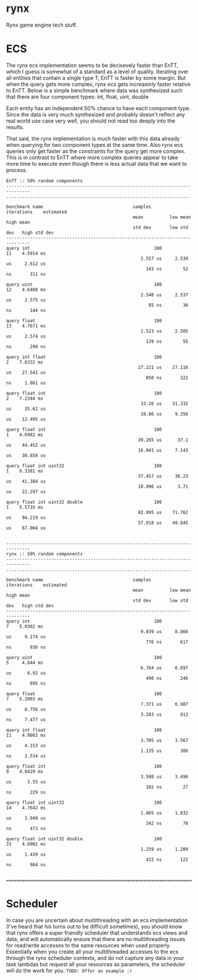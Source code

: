 # rynx
Rynx game engine tech stuff.

# ECS
The rynx ecs implementation seems to be decisevely faster than EnTT, which I guess is somewhat of a standard as a level of quality.
Iterating over all entities that contain a single type T, EnTT is faster by some margin. But when the query gets more complex,
rynx ecs gets increasinly faster relative to EnTT. Below is a simple benchmark where data was synthesized such that there are four component types:
int, float, uint, double

Each entity has an independent 50% chance to have each component type. Since the data is very much synthesized and probably doesn't reflect any real world use case very well, you should not read too deeply into the results.

That said, the rynx implementation is much faster with this data already when querying for two component types at the same time. Also rynx ecs queries only get faster as the constraints for the query get more complex. This is in contrast to EnTT where more complex queries appear to take more time to execute even though there is less actual data that we want to process.

```-------------------------------------------------------------------------------
EnTT :: 50% random components
-------------------------------------------------------------------------------
...............................................................................

benchmark name                                  samples       iterations    estimated
                                                mean          low mean      high mean
                                                std dev       low std dev   high std dev
-------------------------------------------------------------------------------
query int                                               100           11    4.5914 ms
                                                   2.557 us     2.539 us     2.612 us
                                                     143 ns        52 ns       311 ns

query uint                                              100           12    4.6488 ms
                                                   2.548 us     2.537 us     2.575 us
                                                      85 ns        36 ns       144 ns

query float                                             100           13    4.7671 ms
                                                   2.523 us     2.505 us     2.574 us
                                                     139 ns        55 ns       299 ns

query int float                                         100            2    7.6332 ms
                                                  27.221 us    27.116 us    27.541 us
                                                     850 ns       322 ns     1.861 us

query float int                                         100            2    7.2344 ms
                                                   33.26 us    31.332 us     35.61 us
                                                   10.86 us     9.356 us    12.495 us

query float int                                         100            1    4.6982 ms
                                                  39.265 us      37.1 us    44.452 us
                                                  16.041 us     7.143 us    30.858 us

query float int uint32                                  100            1    6.3381 ms
                                                  37.457 us     36.23 us    41.384 us
                                                  10.096 us      3.71 us    22.297 us

query float int uint32 double                           100            1    5.5735 ms
                                                  82.095 us    71.762 us    94.219 us
                                                  57.018 us    49.845 us    67.004 us


-------------------------------------------------------------------------------
rynx :: 50% random components
-------------------------------------------------------------------------------
...............................................................................

benchmark name                                  samples       iterations    estimated
                                                mean          low mean      high mean
                                                std dev       low std dev   high std dev
-------------------------------------------------------------------------------
query int                                               100            7    5.0302 ms
                                                   9.039 us     8.866 us     9.174 us
                                                     776 ns       617 ns       936 ns

query uint                                              100            5     4.844 ms
                                                   6.764 us     6.697 us      6.92 us
                                                     490 ns       246 ns       895 ns

query float                                             100            7    5.2003 ms
                                                   7.371 us     6.987 us     8.756 us
                                                   3.283 us       913 ns     7.477 us

query int float                                         100           11    4.9863 ms
                                                   3.705 us     3.567 us     4.153 us
                                                   1.135 us       386 ns     2.534 us

query float int                                         100            9    4.8429 ms
                                                   3.508 us     3.496 us      3.55 us
                                                     102 ns        27 ns       229 ns

query float int uint32                                  100           14    4.7642 ms
                                                   1.865 us     1.832 us     1.949 us
                                                     242 ns        78 ns       473 ns

query float int uint32 double                           100           33    4.6002 ms
                                                   1.259 us     1.209 us     1.439 us
                                                     432 ns       122 ns       984 ns


===============================================================================
```

# Scheduler

In case you are uncertain about multithreading with an ecs implementation (I've heard that his turns out to be difficult sometimes), you should know that rynx offers a super friendly scheduler that understands ecs views and data, and will automatically ensure that there are no multithreading issues for read/write accesses to the same resources when used properly.
Essentially when you create all your multithreaded accesses to the ecs through the rynx scheduler contexts, and do not capture any data in your task lambdas but request all your resources as parameters, the scheduler will do the work for you.
`TODO: Offer an example :)`
